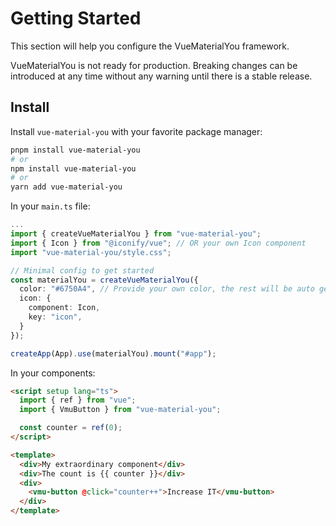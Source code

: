# Getting Started

This section will help you configure the VueMaterialYou framework.

VueMaterialYou is not ready for production. Breaking changes can be introduced at any time without any warning until there is a stable release.

## Install

Install `vue-material-you` with your favorite package manager:

```sh
pnpm install vue-material-you
# or
npm install vue-material-you
# or
yarn add vue-material-you
```

In your `main.ts` file:

```ts
...
import { createVueMaterialYou } from "vue-material-you";
import { Icon } from "@iconify/vue"; // OR your own Icon component
import "vue-material-you/style.css";

// Minimal config to get started
const materialYou = createVueMaterialYou({
  color: "#6750A4", // Provide your own color, the rest will be auto generated
  icon: {
    component: Icon,
    key: "icon",
  }
});

createApp(App).use(materialYou).mount("#app");
```

In your components:

```html
<script setup lang="ts">
  import { ref } from "vue";
  import { VmuButton } from "vue-material-you";

  const counter = ref(0);
</script>

<template>
  <div>My extraordinary component</div>
  <div>The count is {{ counter }}</div>
  <div>
    <vmu-button @click="counter++">Increase IT</vmu-button>
  </div>
</template>
```
